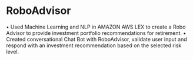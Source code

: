 # RoboAdvisor
•	Used Machine Learning and NLP in AMAZON AWS LEX to create a Robo Advisor to provide investment portfolio recommendations for retirement.
•	Created conversational Chat Bot with RoboAdvisor, validate user input and respond with an investment recommendation based on the selected risk level.
